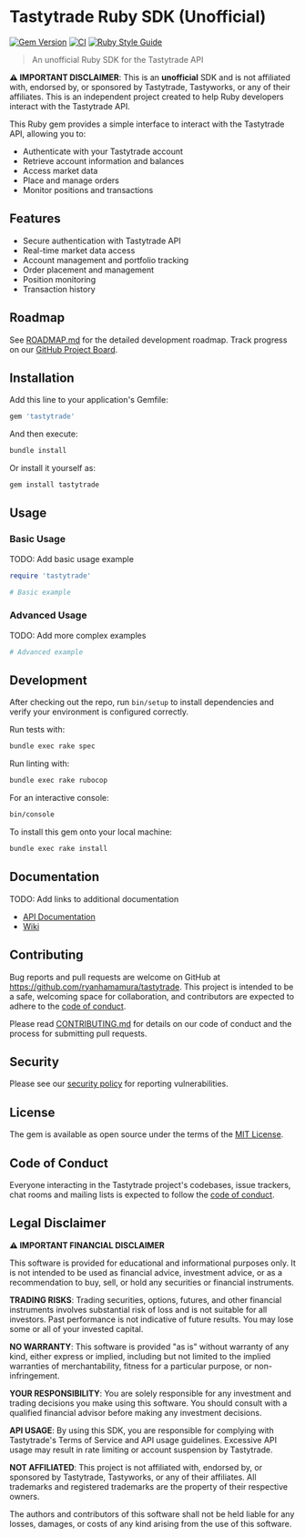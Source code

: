 # Tastytrade Ruby SDK (Unofficial)

[![Gem Version](https://badge.fury.io/rb/tastytrade.svg)](https://badge.fury.io/rb/tastytrade)
[![CI](https://github.com/ryanhamamura/tastytrade/actions/workflows/main.yml/badge.svg)](https://github.com/ryanhamamura/tastytrade/actions/workflows/main.yml)
[![Ruby Style Guide](https://img.shields.io/badge/code_style-rubocop-brightgreen.svg)](https://github.com/rubocop/rubocop)

> An unofficial Ruby SDK for the Tastytrade API

**⚠️ IMPORTANT DISCLAIMER**: This is an **unofficial** SDK and is not affiliated with, endorsed by, or sponsored by Tastytrade, Tastyworks, or any of their affiliates. This is an independent project created to help Ruby developers interact with the Tastytrade API.

This Ruby gem provides a simple interface to interact with the Tastytrade API, allowing you to:
- Authenticate with your Tastytrade account
- Retrieve account information and balances
- Access market data
- Place and manage orders
- Monitor positions and transactions

## Features

- Secure authentication with Tastytrade API
- Real-time market data access
- Account management and portfolio tracking
- Order placement and management
- Position monitoring
- Transaction history

## Roadmap

See [ROADMAP.md](ROADMAP.md) for the detailed development roadmap. Track progress on our [GitHub Project Board](https://github.com/users/ryanhamamura/projects/1).

## Installation

Add this line to your application's Gemfile:

```ruby
gem 'tastytrade'
```

And then execute:

```bash
bundle install
```

Or install it yourself as:

```bash
gem install tastytrade
```

## Usage

### Basic Usage

TODO: Add basic usage example

```ruby
require 'tastytrade'

# Basic example
```

### Advanced Usage

TODO: Add more complex examples

```ruby
# Advanced example
```

## Development

After checking out the repo, run `bin/setup` to install dependencies and verify your environment is configured correctly.

Run tests with:
```bash
bundle exec rake spec
```

Run linting with:
```bash
bundle exec rake rubocop
```

For an interactive console:
```bash
bin/console
```

To install this gem onto your local machine:
```bash
bundle exec rake install
```

## Documentation

TODO: Add links to additional documentation
- [API Documentation](https://rubydoc.info/gems/tastytrade)
- [Wiki](https://github.com/ryanhamamura/tastytrade/wiki)

## Contributing

Bug reports and pull requests are welcome on GitHub at https://github.com/ryanhamamura/tastytrade. This project is intended to be a safe, welcoming space for collaboration, and contributors are expected to adhere to the [code of conduct](https://github.com/ryanhamamura/tastytrade/blob/main/CODE_OF_CONDUCT.md).

Please read [CONTRIBUTING.md](CONTRIBUTING.md) for details on our code of conduct and the process for submitting pull requests.

## Security

Please see our [security policy](SECURITY.md) for reporting vulnerabilities.

## License

The gem is available as open source under the terms of the [MIT License](https://opensource.org/licenses/MIT).

## Code of Conduct

Everyone interacting in the Tastytrade project's codebases, issue trackers, chat rooms and mailing lists is expected to follow the [code of conduct](https://github.com/ryanhamamura/tastytrade/blob/main/CODE_OF_CONDUCT.md).

## Legal Disclaimer

**⚠️ IMPORTANT FINANCIAL DISCLAIMER**

This software is provided for educational and informational purposes only. It is not intended to be used as financial advice, investment advice, or as a recommendation to buy, sell, or hold any securities or financial instruments.

**TRADING RISKS**: Trading securities, options, futures, and other financial instruments involves substantial risk of loss and is not suitable for all investors. Past performance is not indicative of future results. You may lose some or all of your invested capital.

**NO WARRANTY**: This software is provided "as is" without warranty of any kind, either express or implied, including but not limited to the implied warranties of merchantability, fitness for a particular purpose, or non-infringement.

**YOUR RESPONSIBILITY**: You are solely responsible for any investment and trading decisions you make using this software. You should consult with a qualified financial advisor before making any investment decisions.

**API USAGE**: By using this SDK, you are responsible for complying with Tastytrade's Terms of Service and API usage guidelines. Excessive API usage may result in rate limiting or account suspension by Tastytrade.

**NOT AFFILIATED**: This project is not affiliated with, endorsed by, or sponsored by Tastytrade, Tastyworks, or any of their affiliates. All trademarks and registered trademarks are the property of their respective owners.

The authors and contributors of this software shall not be held liable for any losses, damages, or costs of any kind arising from the use of this software.
